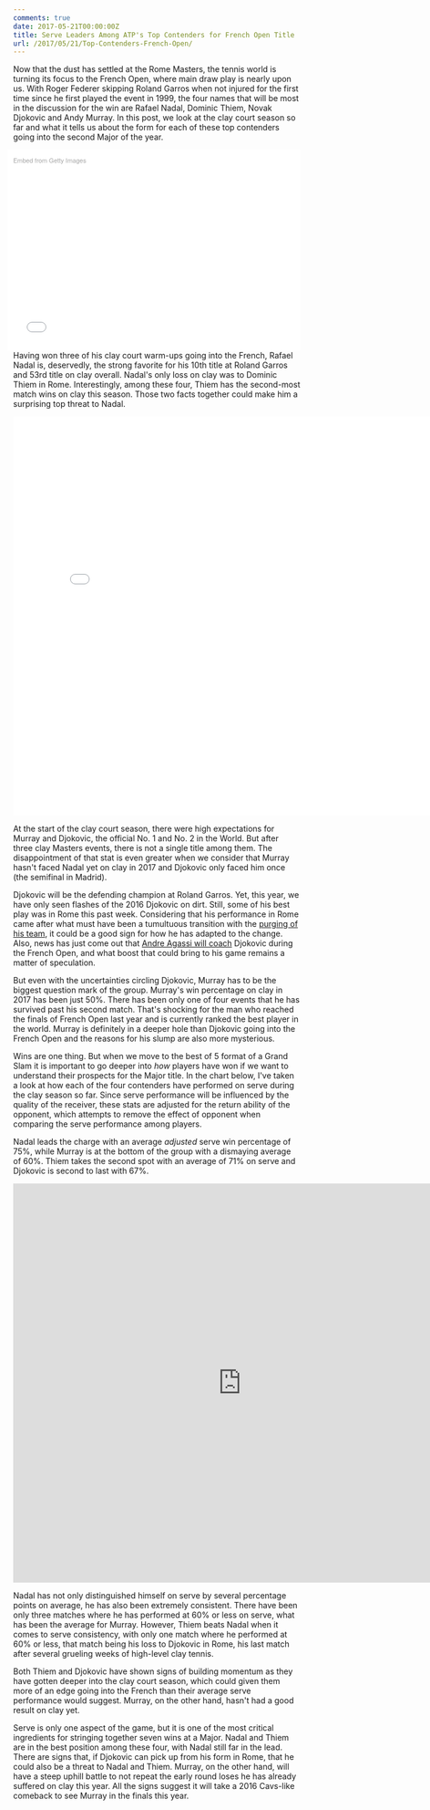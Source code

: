 ```yaml
---
comments: true
date: 2017-05-21T00:00:00Z
title: Serve Leaders Among ATP's Top Contenders for French Open Title
url: /2017/05/21/Top-Contenders-French-Open/
---
```


Now that the dust has settled at the Rome Masters, the tennis world is turning its focus to the French Open, where main draw play is nearly upon us. With Roger Federer skipping Roland Garros when not injured for the first time since he first played the event in 1999, the four names that will be most in the discussion for the win are Rafael Nadal, Dominic Thiem, Novak Djokovic and Andy Murray. In this post, we look at the clay court season so far and what it tells us about the form for each of these top contenders going into the second Major of the year.

<!--more-->

<div class="getty embed image" style="background-color:#fff;display:inline-block;font-family:'Helvetica Neue',Helvetica,Arial,sans-serif;color:#a7a7a7;font-size:11px;width:100%;max-width:494px;float:right;padding:2%;"><div style="padding:0;margin:0;text-align:left;"><a href="http://www.gettyimages.com.au/detail/685309794" target="_blank" style="color:#a7a7a7;text-decoration:none;font-weight:normal !important;border:none;display:inline-block;">Embed from Getty Images</a></div><div style="overflow:hidden;position:relative;height:0;padding:63.973064% 0 0 0;width:100%;"><iframe src="//embed.gettyimages.com/embed/685309794?et=nbGAgLVrRSB_5BTPJQOdaA&tld=com.au&viewMoreLink=on&sig=NN2kXWYaZtpPggIgee6ETy2cIb_KHXvp58Hnz66PB1U=&caption=true" width="594" height="380" scrolling="no" frameborder="0" style="display:inline-block;position:absolute;top:0;left:0;width:100%;height:100%;margin:0;" ></iframe></div><p style="margin:0;"></p></div>

Having won three of his clay court warm-ups going into the French, Rafael Nadal is, deservedly, the strong favorite for his 10th title at Roland Garros and 53rd title on clay overall. Nadal's only loss on clay was to Dominic Thiem in Rome. Interestingly, among these four, Thiem has the second-most match wins on clay this season. Those two facts together could make him a surprising top threat to Nadal. 

<iframe width="800" height="700" frameborder="0" scrolling="no" src="//plot.ly/~on-the-t/1211.embed"></iframe>

At the start of the clay court season, there were high expectations for Murray and Djokovic, the official No. 1 and No. 2 in the World. But after three clay Masters events, there is not a single title among them. The disappointment of that stat is even greater when we consider that Murray hasn't faced Nadal yet on clay in 2017 and Djokovic only faced him once (the semifinal in Madrid). 

Djokovic will be the defending champion at Roland Garros. Yet, this year, we have only seen flashes of the 2016 Djokovic on dirt. Still, some of his best play was in Rome this past week. Considering that his performance in Rome came after what must have been a tumultuous transition with the [purging of his team](http://www.news.com.au/sport/tennis/novak-djokovic-has-sacked-his-entire-team-of-support-staff/news-story/c59710bbbcacfab0f133052394422f06), it could be a good sign for how he has adapted to the change. Also, news has just come out that [Andre Agassi will coach](http://www.bbc.com/sport/tennis/39991312) Djokovic during the French Open, and what boost that could bring to his game remains a matter of speculation. 


But even with the uncertainties circling Djokovic, Murray has to be the biggest question mark of the group. Murray's win percentage on clay in 2017 has been just 50%. There has been only one of four events that he has survived past his second match. That's shocking for the man who reached the finals of French Open last year and is currently ranked the best player in the world. Murray is definitely in a deeper hole than Djokovic going into the French Open and the reasons for his slump are also more mysterious. 

Wins are one thing. But when we move to the best of 5 format of a Grand Slam it is important to go deeper into _how_ players have won if we want to understand their prospects for the Major title. In the chart below, I've taken a look at how each of the four contenders have performed on serve during the clay season so far. Since serve performance will be influenced by the quality of the receiver, these stats are adjusted for the return ability of the opponent, which attempts to remove the effect of opponent when comparing the serve performance among players.

Nadal leads the charge with an average _adjusted_ serve win percentage of 75%, while Murray is at the bottom of the group with a dismaying average of 60%. Thiem takes the second spot with an average of 71% on serve and Djokovic is second to last with 67%.

<iframe width="800" height="700" frameborder="0" scrolling="no" src="https://plot.ly/~on-the-t/1209.embed"></iframe>

Nadal has not only distinguished himself on serve by several percentage points on average, he has also been extremely consistent. There have been only three matches where he has performed at 60% or less on serve, what has been the average for Murray. However, Thiem beats Nadal when it comes to serve consistency, with only one match where he performed at 60% or less, that match being his loss to Djokovic in Rome, his last match after several grueling weeks of high-level clay tennis. 

Both Thiem and Djokovic have shown signs of building momentum as they have gotten deeper into the clay court season, which could given them more of an edge going into the French than their average serve performance would suggest. Murray, on the other hand, hasn't had a good result on clay yet. 

Serve is only one aspect of the game, but it is one of the most critical ingredients for stringing together seven wins at a Major. Nadal and Thiem are in the best position among these four, with Nadal still far in the lead. There are signs that, if Djokovic can pick up from his form in Rome, that he could also be a threat to Nadal and Thiem. Murray, on the other hand, will have a steep uphill battle to not repeat the early round loses he has already suffered on clay this year. All the signs suggest it will take a 2016 Cavs-like comeback to see Murray in the finals this year.


